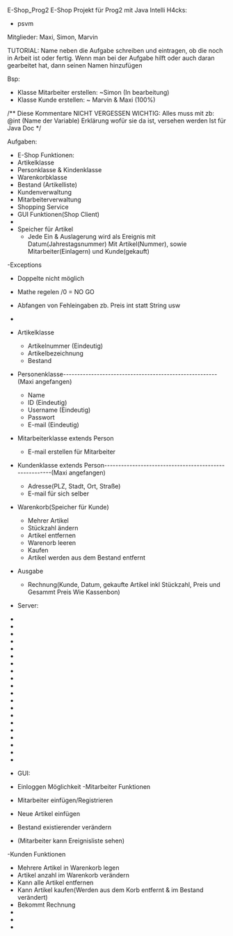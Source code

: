  E-Shop_Prog2
 E-Shop Projekt für Prog2 mit Java
Intelli H4cks: 
- psvm

Mitglieder: Maxi, Simon, Marvin

TUTORIAL:
Name neben die Aufgabe schreiben und eintragen, ob die noch in Arbeit ist oder fertig.
Wenn man bei der Aufgabe hilft oder auch daran gearbeitet hat, dann seinen Namen hinzufügen

Bsp:
- Klasse Mitarbeiter erstellen: ~Simon (In bearbeitung)
- Klasse Kunde erstellen: ~ Marvin & Maxi (100%)

/**
  Diese Kommentare NICHT VERGESSEN
  WICHTIG: 
  Alles muss mit zb: @int (Name der Variable) Erklärung wofür sie da ist, versehen werden
  Ist für Java Doc
*/

Aufgaben:
- E-Shop Funktionen:
- Artikelklasse
- Personklasse & Kindenklasse
- Warenkorbklasse
- Bestand (Artikelliste)
- Kundenverwaltung
- Mitarbeiterverwaltung
- Shopping Service
- GUI Funktionen(Shop Client)
- 
- Speicher für Artikel
  - Jede Ein & Auslagerung wird als Ereignis mit Datum(Jahrestagsnummer) Mit Artikel(Nummer), sowie Mitarbeiter(Einlagern) und Kunde(gekauft)

-Exceptions
 - Doppelte nicht möglich
 - Mathe regelen /0 = NO GO
 - Abfangen von Fehleingaben zb. Preis int statt String usw
 - 

- Artikelklasse
   - Artikelnummer (Eindeutig)
   - Artikelbezeichnung
   - Bestand

- Personenklasse-------------------------------------------------------(Maxi angefangen)
   - Name
   - ID (Eindeutig)
   - Username (Eindeutig)
   - Passwort
   - E-mail (Eindeutig)

 - Mitarbeiterklasse extends Person
    - E-mail erstellen für Mitarbeiter

- Kundenklasse extends Person-------------------------------------------------------(Maxi angefangen)
  - Adresse(PLZ, Stadt, Ort, Straße)
  - E-mail für sich selber

- Warenkorb(Speicher für Kunde)
  - Mehrer Artikel
  - Stückzahl ändern
  - Artikel entfernen
  - Warenorb leeren
  - Kaufen
  - Artikel werden aus dem Bestand entfernt

- Ausgabe
  - Rechnung(Kunde, Datum, gekaufte Artikel inkl Stückzahl, Preis und Gesammt Preis Wie Kassenbon)

- Server:
-
-
-
-
-
-
-
-
-
-
-
-
-
-
-
-
-
-
-
-
- GUI:
- Einloggen Möglichkeit
-Mitarbeiter Funktionen
 - Mitarbeiter einfügen/Registrieren
 - Neue Artikel einfügen
 - Bestand existierender verändern
 - (Mitarbeiter kann Ereignisliste sehen)

   
-Kunden Funktionen
 - Mehrere Artikel in Warenkorb legen
 - Artikel anzahl im Warenkorb verändern
 - Kann alle Artikel entfernen
 - Kann Artikel kaufen(Werden aus dem Korb entfernt & im Bestand verändert)
 - Bekommt Rechnung
-
-
-


